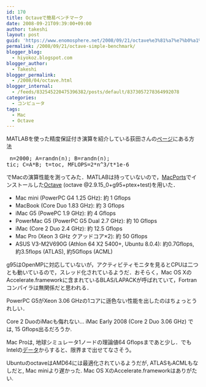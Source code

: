 ```yaml
---
id: 170
title: Octaveで簡易ベンチマーク
date: 2008-09-21T09:39:00+09:00
author: takeshi
layout: post
guid: 'https://www.enomosphere.net/2008/09/21/octave%e3%81%a7%e7%b0%a1%e6%98%93%e3%83%99%e3%83%b3%e3%83%81%e3%83%9e%e3%83%bc%e3%82%af/'
permalink: /2008/09/21/octave-simple-benchmark/
blogger_blog:
  - hiyokoz.blogspot.com
blogger_author:
  - Takeshi
blogger_permalink:
  - /2008/04/octave.html
blogger_internal:
  - /feeds/832545220475396382/posts/default/8373057278364992078
categories:
  - コンピュータ
tags:
  - Mac
  - Octave
---
```

MATLABを使った精度保証付き演算を紹介している荻田さんの<a href="http://lab.twcu.ac.jp/ogita/math/matlab/smpmatlab.htm">ページ</a>にある方法
<pre> n=2000; A=randn(n); B=randn(n);
tic; C=A*B; t=toc, MFLOPS=2*n^3/t*1e-6</pre>
でMacの演算性能を測ってみた．MATLABは持っていないので，<a href="http://www.macports.org/">MacPorts</a>でインストールした<a href="http://www.octave.org/">Octave</a> (octave @2.9.15_0+g95+ptex+test)を用いた．
<ul>
 	<li>Mac mini (PowerPC G4 1.25 GHz): 約 1 Gflops</li>
 	<li>MacBook (Core Duo 1.83 GHz): 約 3 Gflops</li>
 	<li>iMac G5 (PowePC 1.9 GHz): 約 4 Gflops</li>
 	<li>PowerMac G5 (PowerPC G5 Dual 2.7 GHz): 約 10 Gflops</li>
 	<li>iMac (Core 2 Duo 2.4 GHz): 約 12.5 Gflops</li>
 	<li>Mac Pro (Xeon 3 GHz クアッドコア×2): 約 50 Gflops</li>
 	<li>ASUS V3-M2V690G (Athlon 64 X2 5400+, Ubuntu 8.0.4): 約0.7Gflops, 約3.5flops (ATLAS), 約5Gflops (ACML)</li>
</ul>
g95はOpenMPに対応していないが，アクティビティモニタを見るとCPUは二つとも動いているので，スレッド化されているようだ．おそらく，Mac OS XのAccelerate.frameworkに含まれているBLAS/LAPACKが呼ばれていて，Fortranコンパイラは無関係だと思われる．

PowerPC G5がXeon 3.06 GHzの1コアに遜色ない性能を出したのはちょっとうれしい．

Core 2 DuoのiMacも侮れない... iMac Early 2008 (Core 2 Duo 3.06 GHz) では, 15 Gflops出るだろうか.
<div>
<div></div>
<div>Mac Proは, 地球シミュレータ1ノードの理論値64 Gflopsまであと少し．でもIntelの<a href="http://www.intel.co.jp/jp/performance/server/xeon/hpcapp.htm">データ</a>からすると、限界まで出せてなさそう。

UbuntuのoctaveはAMD64には最適化されているようだが, ATLASもACMLもなしだと, Mac miniより遅かった. Mac OS XのAccelerate.frameworkはありがたい.</div>
</div>